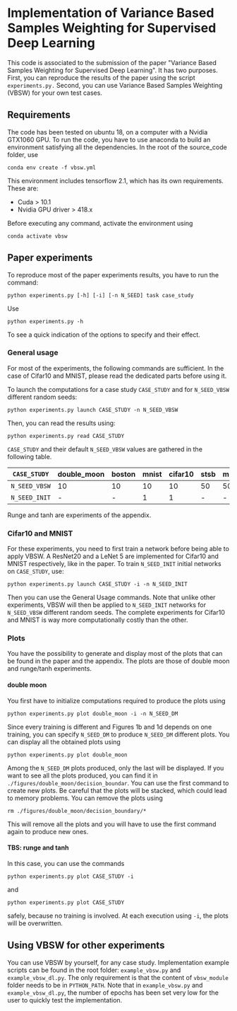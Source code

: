 # Implementation of Variance Based Samples Weighting for Supervised Deep Learning

This code is associated to the submission of the paper "Variance Based Samples Weighting for Supervised Deep Learning". It has two purposes. First, you can reproduce the results of the paper using the script `experiments.py.` Second, you can use Variance Based Samples Weighting (VBSW) for your own test cases. 

## Requirements

The code has been tested on ubuntu 18, on a computer with a  Nvidia GTX1060 GPU. To run the code, you have to use anaconda to build an environment satisfying all the dependencies. In the root of the source_code folder, use

~~~shell
conda env create -f vbsw.yml
~~~

This environment includes tensorflow 2.1, which has its own requirements. These are:

* Cuda > 10.1
* Nvidia GPU driver > 418.x

Before executing any command, activate the environment using

~~~shell
conda activate vbsw
~~~

## Paper experiments

To reproduce most of the paper experiments results, you have to run the command:

~~~shell
python experiments.py [-h] [-i] [-n N_SEED] task case_study
~~~

Use 

~~~shell
python experiments.py -h
~~~

To see a quick indication of the options to specify and their effect.

### General usage

For most of the experiments, the following commands are sufficient. In the case of Cifar10 and MNIST, please read the dedicated parts before using it.

To launch the computations for a case study `CASE_STUDY` and for `N_SEED_VBSW` different random seeds:

~~~
python experiments.py launch CASE_STUDY -n N_SEED_VBSW
~~~

Then, you can read the results using:

~~~
python experiments.py read CASE_STUDY
~~~

`CASE_STUDY` and their default `N_SEED_VBSW` values are gathered in  the following table.

| `CASE_STUDY`  | double_moon | boston | mnist | cifar10 | stsb | mrpc | rte  | runge | tanh |
| ------------- | ----------- | ------ | ----- | ------- | ---- | ---- | ---- | ----- | ---- |
| `N_SEED_VBSW` | 10          | 10     | 10    | 10      | 50   | 50   | 50   | 50    | 50   |
| `N_SEED_INIT` | -           | -      | 1     | 1       | -    | -    | -    | -     | -    |

 Runge and tanh are experiments of the appendix.

### Cifar10 and MNIST

For these experiments, you need to first train a network before being able to apply VBSW. A ResNet20 and a LeNet 5 are implemented for Cifar10 and MNIST respectively, like in the paper. To train `N_SEED_INIT` initial networks on `CASE_STUDY`, use:

~~~
python experiments.py launch CASE_STUDY -i -n N_SEED_INIT 
~~~

Then you can use the General Usage commands. Note that unlike other experiments, VBSW will then be applied to `N_SEED_INIT` networks for `N_SEED_VBSW` different random seeds. The complete experiments for Cifar10 and MNIST is way more computationally costly than the other.

### Plots

You have the possibility to generate and display most of the plots that can be found in the paper and the appendix. The plots are those of double moon and runge/tanh experiments. 

#### double moon

You first have to initialize computations required to produce the plots using

~~~
python experiments.py plot double_moon -i -n N_SEED_DM
~~~

Since every training is different and Figures 1b and 1d depends on one training, you can specify `N_SEED_DM` to produce `N_SEED_DM` different plots. You can display all the obtained plots using

~~~
python experiments.py plot double_moon 
~~~

Among the `N_SEED_DM` plots produced, only the last will be displayed. If you want to see all the plots produced, you can find it in `./figures/double_moon/decision_boundar`. You can use the first command to create new plots. Be careful that the plots will be stacked, which could lead to memory problems. You can remove the plots using 

~~~
rm ./figures/double_moon/decision_boundary/*
~~~

This will remove all the plots and you will have to use the first command again to produce new ones.

#### TBS: runge and tanh

In this case, you can use the commands

~~~
python experiments.py plot CASE_STUDY -i 
~~~

and

~~~
python experiments.py plot CASE_STUDY
~~~

safely, because no training is involved. At each execution using `-i`, the plots will be overwritten.

## Using VBSW for other experiments

You can use VBSW by yourself, for any case study. Implementation example scripts can be found in the root folder: `example_vbsw.py` and `example_vbsw_dl.py`. The only requirement is that the content of `vbsw_module` folder needs to be in `PYTHON_PATH`.  Note that in `example_vbsw.py` and `example_vbsw_dl.py`, the number of epochs has been set very low for the user to quickly test the implementation.

